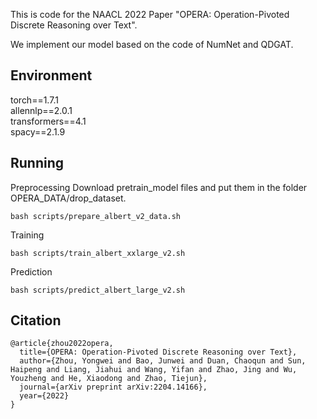 This is code for the NAACL 2022 Paper "OPERA: Operation-Pivoted Discrete Reasoning over Text".

We implement our model based on the code of NumNet and QDGAT.

## Environment
torch==1.7.1<br>
allennlp==2.0.1<br>
transformers==4.1<br>
spacy==2.1.9<br>

## Running
Preprocessing
Download pretrain_model files and put them in the folder OPERA_DATA/drop_dataset.
```
bash scripts/prepare_albert_v2_data.sh
```
Training
```
bash scripts/train_albert_xxlarge_v2.sh
```
Prediction
```
bash scripts/predict_albert_large_v2.sh
```


## Citation
```
@article{zhou2022opera,
  title={OPERA: Operation-Pivoted Discrete Reasoning over Text},
  author={Zhou, Yongwei and Bao, Junwei and Duan, Chaoqun and Sun, Haipeng and Liang, Jiahui and Wang, Yifan and Zhao, Jing and Wu, Youzheng and He, Xiaodong and Zhao, Tiejun},
  journal={arXiv preprint arXiv:2204.14166},
  year={2022}
}
```
